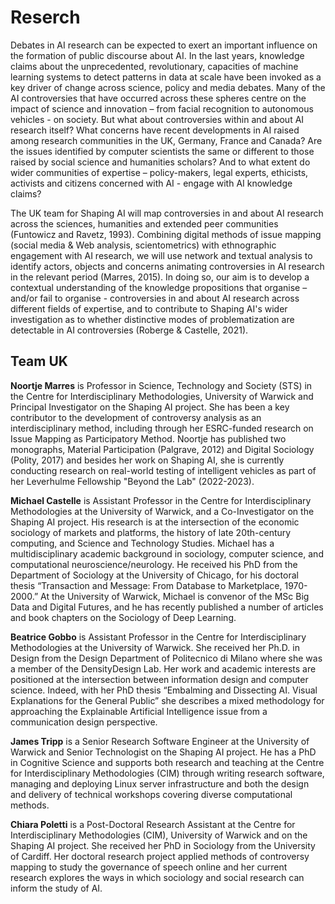 # Reserch

Debates in AI research can be expected to exert an important influence on the formation of public discourse about AI. In the last years, knowledge claims about the unprecedented, revolutionary, capacities of machine learning systems to detect patterns in data at scale have been invoked as a key driver of change across science, policy and media debates. Many of the AI controversies that have occurred across these spheres centre on the impact of science and innovation – from facial recognition to autonomous vehicles - on society. But what about controversies within and about AI research itself? What concerns have recent developments in AI raised among research communities in the UK, Germany, France and Canada? Are the issues identified by computer scientists the same or different to those raised by social science and humanities scholars? And to what extent do wider communities of expertise – policy-makers, legal experts, ethicists, activists and citizens concerned with AI - engage with AI knowledge claims?

The UK team for Shaping AI will map controversies in and about AI research across the sciences, humanities and extended peer communities (Funtowicz and Ravetz, 1993). Combining digital methods of issue mapping (social media & Web analysis, scientometrics) with ethnographic engagement with AI research, we will use network and textual analysis to identify actors, objects and concerns animating controversies in AI research in the relevant period (Marres, 2015). In doing so, our aim is to develop a contextual understanding of the knowledge propositions that organise – and/or fail to organise - controversies in and about AI research across different fields of expertise, and to contribute to Shaping AI's wider investigation as to whether distinctive modes of problematization are detectable in AI controversies (Roberge & Castelle, 2021).

## Team UK

**Noortje Marres** is Professor in Science, Technology and Society (STS) in the Centre for Interdisciplinary Methodologies, University of Warwick and Principal Investigator on the Shaping AI project. She has been a key contributor to the development of controversy analysis as an interdisciplinary method, including through her ESRC-funded research on Issue Mapping as Participatory Method. Noortje has published two monographs, Material Participation (Palgrave, 2012) and Digital Sociology (Polity, 2017) and besides her work on Shaping AI, she is currently conducting research on real-world testing of intelligent vehicles as part of her Leverhulme Fellowship "Beyond the Lab" (2022-2023).

**Michael Castelle** is Assistant Professor in the Centre for Interdisciplinary Methodologies at the University of Warwick, and a Co-Investigator on the Shaping AI project. His research is at the intersection of the economic sociology of markets and platforms, the history of late 20th-century computing, and Science and Technology Studies. Michael has a multidisciplinary academic background in sociology, computer science, and computational neuroscience/neurology. He received his PhD from the Department of Sociology at the University of Chicago, for his doctoral thesis “Transaction and Message: From Database to Marketplace, 1970-2000.” At the University of Warwick, Michael is convenor of the MSc Big Data and Digital Futures, and he has recently published a number of articles and book chapters on the Sociology of Deep Learning.

**Beatrice Gobbo** is Assistant Professor in the Centre for Interdisciplinary Methodologies at the University of Warwick. She received her Ph.D. in Design from the Design Department of Politecnico di Milano where she was a member of the DensityDesign Lab. Her work and academic interests are positioned at the intersection between information design and computer science. Indeed, with her PhD thesis “Embalming and Dissecting AI. Visual Explanations for the General Public” she describes a mixed methodology for approaching the Explainable Artificial Intelligence issue from a communication design perspective. 

**James Tripp** is a Senior Research Software Engineer at the University of Warwick and Senior Technologist on the Shaping AI project. He has a PhD in Cognitive Science and supports both research and teaching at the Centre for Interdisciplinary Methodologies (CIM) through writing research software, managing and deploying Linux server infrastructure and both the design and delivery of technical workshops covering diverse computational methods.

**Chiara Poletti** is a Post-Doctoral Research Assistant at the Centre for Interdisciplinary Methodologies (CIM), University of Warwick and on the Shaping AI project. She received her PhD in Sociology from the University of Cardiff. Her doctoral research project applied methods of controversy mapping to study the governance of speech online and her current research explores the ways in which sociology and social research can inform the study of AI.